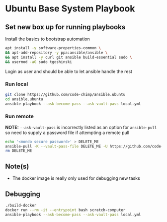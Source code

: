 # Ubuntu Base System Playbook

## Set new box up for running playbooks

Install the basics to bootstrap automation

```sh
apt install -y software-properties-common \
&& apt-add-repository -y ppa:ansible/ansible \
&& apt install -y curl git ansible build-essential sudo \
&& usermod -aG sudo tgoshinski
```

Login as user and should be able to let ansible handle the rest

### Run local

```bash
git clone https://github.com/code-chimp/ansible.ubuntu
cd ansible.ubuntu
ansible-playbook --ask-become-pass --ask-vault-pass local.yml
```

### Run remote

**NOTE:** `--ask-vault-pass` is incorrectly listed as an option for `ansible-pull` so need to supply
 a password file if attempting a remote pull

```sh
echo '<mondo secure password>' > DELETE_ME
ansible-pull -K --vault-pass-file DELETE_ME -U https://github.com/code-chimp/ansible.ubuntu.git
rm DELETE_ME
```

## Note(s)

- The docker image is really only used for debugging new tasks

## Debugging

```sh
./build-docker
docker run --rm -it --entrypoint bash scratch-computer
ansible-playbook --ask-become-pass --ask-vault-pass local.yml
```
